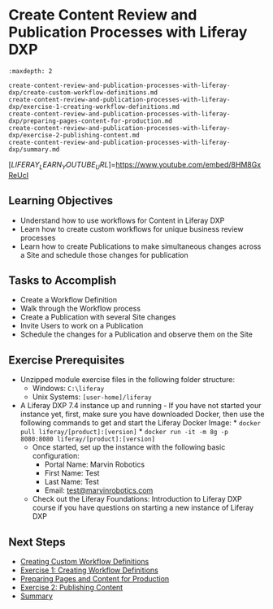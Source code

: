 # Create Content Review and Publication Processes with Liferay DXP 

```{toctree}
:maxdepth: 2

create-content-review-and-publication-processes-with-liferay-dxp/create-custom-workflow-definitions.md
create-content-review-and-publication-processes-with-liferay-dxp/exercise-1-creating-workflow-definitions.md
create-content-review-and-publication-processes-with-liferay-dxp/preparing-pages-content-for-production.md
create-content-review-and-publication-processes-with-liferay-dxp/exercise-2-publishing-content.md
create-content-review-and-publication-processes-with-liferay-dxp/summary.md
```

[$LIFERAY_LEARN_YOUTUBE_URL$]=https://www.youtube.com/embed/8HM8GxReUcI

## Learning Objectives

* Understand how to use workflows for Content in Liferay DXP
* Learn how to create custom workflows for unique business review processes
* Learn how to create Publications to make simultaneous changes across a Site and schedule those changes for publication

## Tasks to Accomplish

* Create a Workflow Definition
* Walk through the Workflow process 
* Create a Publication with several Site changes
* Invite Users to work on a Publication
* Schedule the changes for a Publication and observe them on the Site

## Exercise Prerequisites

* Unzipped module exercise files in the following folder structure:
    * Windows: `C:\liferay`
    * Unix Systems: `[user-home]/liferay`
* A Liferay DXP 7.4 instance up and running
        - If you have not started your instance yet, first, make sure you have downloaded Docker, then use the following commands to get and start the Liferay Docker Image: 
        * `docker pull liferay/[product]:[version]`
        * `docker run -it -m 8g -p 8080:8080 liferay/[product]:[version]`
    - Once started, set up the instance with the following basic configuration:
        * Portal Name: Marvin Robotics
        * First Name: Test
        * Last Name: Test
        * Email: test@marvinrobotics.com
    - Check out the Liferay Foundations: Introduction to Liferay DXP course if you have questions on starting a new instance of Liferay DXP

## Next Steps

* [Creating Custom Workflow Definitions](./create-content-review-and-publication-processes-with-liferay-dxp/create-custom-workflow-definitions.md) 
* [Exercise 1: Creating Workflow Definitions](./create-content-review-and-publication-processes-with-liferay-dxp/exercise-1-creating-workflow-definitions.md) 
* [Preparing Pages and Content for Production](./create-content-review-and-publication-processes-with-liferay-dxp/preparing-pages-content-for-production.md) 
* [Exercise 2: Publishing Content](./create-content-review-and-publication-processes-with-liferay-dxp/exercise-2-publishing-content.md) 
* [Summary](./create-content-review-and-publication-processes-with-liferay-dxp/summary.md) 
